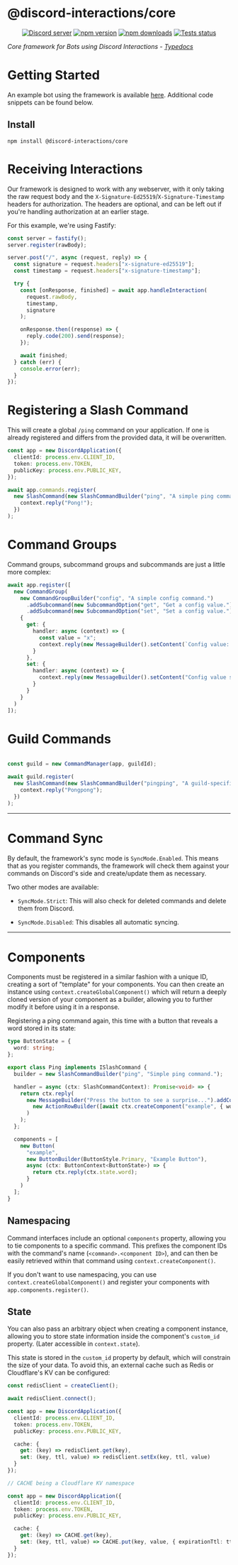 # @discord-interactions/core
<div align="center">
  <p>
    <a href="https://discord.gg/BTXJmW4Bh7"><img src="https://img.shields.io/discord/395423304112013334?logo=discord&logoColor=white" alt="Discord server" /></a>
    <a href="https://www.npmjs.com/package/@discord-interactions/core"><img src="https://img.shields.io/npm/v/@discord-interactions/core.svg?maxAge=3600" alt="npm version" /></a>
    <a href="https://www.npmjs.com/package/@discord-interactions/core"><img src="https://img.shields.io/npm/dt/@discord-interactions/core.svg?maxAge=3600" alt="npm downloads" /></a>
    <a href="https://github.com/ssMMiles/discord-interactions/actions"><img src="https://github.com/ssMMiles/discord-interactions/actions/workflows/tests.yml/badge.svg" alt="Tests status" /></a>
  </p>
</div>

*Core framework for Bots using Discord Interactions - [Typedocs](./docs/typedoc/modules.md)* 

# Getting Started

An example bot using the framework is available [here](../example-bot). Additional code snippets can be found below.

## Install

`npm install @discord-interactions/core`

# Receiving Interactions

Our framework is designed to work with any webserver, with it only taking the raw request body and the `X-Signature-Ed25519`/`X-Signature-Timestamp` headers for authorization. The headers are optional, and can be left out if you're handling authorization at an earlier stage.

For this example, we're using Fastify:

```typescript
const server = fastify();
server.register(rawBody);

server.post("/", async (request, reply) => {
  const signature = request.headers["x-signature-ed25519"];
  const timestamp = request.headers["x-signature-timestamp"];

  try {
    const [onResponse, finished] = await app.handleInteraction(
      request.rawBody,
      timestamp,
      signature
    );

    onResponse.then((response) => {
      reply.code(200).send(response);
    });

    await finished;
  } catch (err) {
    console.error(err);
  }
});
```

# Registering a Slash Command

This will create a global `/ping` command on your application. If one is already registered and differs from the provided data, it will be overwritten.

```typescript
const app = new DiscordApplication({
  clientId: process.env.CLIENT_ID,
  token: process.env.TOKEN,
  publicKey: process.env.PUBLIC_KEY,
});

await app.commands.register(
  new SlashCommand(new SlashCommandBuilder("ping", "A simple ping command!"), async (context) => {
    context.reply("Pong!");
  })
);
```

# Command Groups

Command groups, subcommand groups and subcommands are just a little more complex:

```typescript
await app.register([
  new CommandGroup(
    new CommandGroupBuilder("config", "A simple config command.")
      .addSubcommand(new SubcommandOption("get", "Get a config value."))
      .addSubcommand(new SubcommandOption("set", "Set a config value.")),
    {
      get: {
        handler: async (context) => {
          const value = "x";
          context.reply(new MessageBuilder().setContent(`Config value: ${value}!`));
        }
      },
      set: {
        handler: async (context) => {
          context.reply(new MessageBuilder().setContent("Config value set!"));
        }
      }
    }
  )
]);
```


# Guild Commands

```typescript

const guild = new CommandManager(app, guildId);

await guild.register(
  new SlashCommand(new SlashCommandBuilder("pingping", "A guild-specific ping command!"), async (context) => {
    context.reply("Pongpong");
  })
);
```
---------------------------------------------------------------------------------------------------------------------

# Command Sync

By default, the framework's sync mode is `SyncMode.Enabled`. This means that as you register commands, the framework will check them against your commands on Discord's side and create/update them as necessary.

Two other modes are available:

 - `SyncMode.Strict`: This will also check for deleted commands and delete them from Discord.

 - `SyncMode.Disabled`: This disables all automatic syncing.

---------------------------------------------------------------------------------------------------------------------

# Components

Components must be registered in a similar fashion with a unique ID, creating a sort of "template" for your components. You can then create an instance using `context.createGlobalComponent()` which will return a deeply cloned version of your component as a builder, allowing you to further modify it before using it in a response.

Registering a ping command again, this time with a button that reveals a word stored in its state:

```typescript
type ButtonState = {
  word: string;
};

export class Ping implements ISlashCommand {
  builder = new SlashCommandBuilder("ping", "Simple ping command.");

  handler = async (ctx: SlashCommandContext): Promise<void> => {
    return ctx.reply(
      new MessageBuilder("Press the button to see a surprise...").addComponents(
        new ActionRowBuilder([await ctx.createComponent("example", { word: "Surprise!" })])
      )
    );
  };

  components = [
    new Button(
      "example",
      new ButtonBuilder(ButtonStyle.Primary, "Example Button"),
      async (ctx: ButtonContext<ButtonState>) => {
        return ctx.reply(ctx.state.word);
      }
    )
  ];
}
```

## Namespacing

Command interfaces include an optional `components` property, allowing you to tie components to a specific command. This prefixes the component IDs with the command's name (`<command>.<component ID>`), and can then be easily retrieved within that command using `context.createComponent()`. 

If you don't want to use namespacing, you can use `context.createGlobalComponent()` and register your components with `app.components.register()`.

## State

You can also pass an arbitrary object when creating a component instance, allowing you to store state information inside the component's `custom_id` property. (Later accessible in `context.state`). 

This state is stored in the `custom_id` property by default, which will constrain the size of your data. To avoid this, an external cache such as Redis or Cloudflare's KV can be configured:

```typescript
const redisClient = createClient();

await redisClient.connect();

const app = new DiscordApplication({
  clientId: process.env.CLIENT_ID,
  token: process.env.TOKEN,
  publicKey: process.env.PUBLIC_KEY,

  cache: {
    get: (key) => redisClient.get(key),
    set: (key, ttl, value) => redisClient.setEx(key, ttl, value)
  }
});
```

```typescript
// CACHE being a Cloudflare KV namespace

const app = new DiscordApplication({
  clientId: process.env.CLIENT_ID,
  token: process.env.TOKEN,
  publicKey: process.env.PUBLIC_KEY,

  cache: {
    get: (key) => CACHE.get(key),
    set: (key, ttl, value) => CACHE.put(key, value, { expirationTtl: ttl })
  }
});
```
